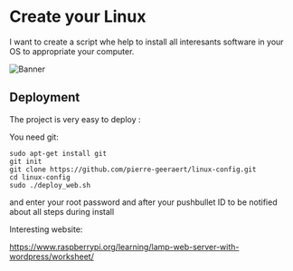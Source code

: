 #  Create your Linux

I want to create a script whe help to install all interesants software in your OS to appropriate your computer.


![Banner](https://cdn.pixabay.com/photo/2017/01/31/16/57/linux-2025536_960_720.png)

## Deployment


The project is very easy to deploy :

You need git:
```
sudo apt-get install git
git init
git clone https://github.com/pierre-geeraert/linux-config.git
cd linux-config
sudo ./deploy_web.sh 
```
and enter your root password and after your pushbullet ID to be notified about all steps during install

Interesting website:

https://www.raspberrypi.org/learning/lamp-web-server-with-wordpress/worksheet/


